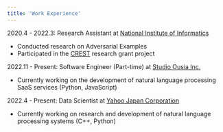 ```yaml
---
title: 'Work Experience'
---
```


2020.4 - 2022.3: Research Assistant at [National Institute of Informatics](https://www.nii.ac.jp/)

- Conducted research on Adversarial Examples
- Participated in the [CREST](https://www.jst.go.jp/kisoken/crest/en/about/index.html) research grant project

2022.11 - Present: Software Engineer (Part-time) at [Studio Ousia Inc.](https://www.ousia.jp/en/)

- Currently working on the development of natural language processing SaaS services (Python, JavaScript)

2022.4 - Present: Data Scientist at [Yahoo Japan Corporation](https://about.yahoo.co.jp/)

- Currently working on research and development of natural language processing systems (C++, Python)
